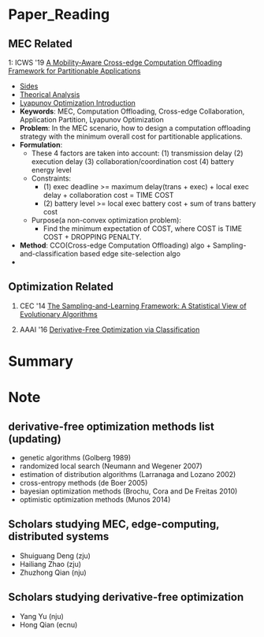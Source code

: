 # Paper_Reading
## MEC Related
1: ICWS '19 [A Mobility-Aware Cross-edge Computation Offloading Framework
for Partitionable Applications](https://www.researchgate.net/profile/Hailiang-Zhao-4/publication/335464610_A_Mobility-Aware_Cross-Edge_Computation_Offloading_Framework_for_Partitionable_Applications/links/5d7b8a024585155f1e3f2bca/A-Mobility-Aware-Cross-Edge-Computation-Offloading-Framework-for-Partitionable-Applications.pdf)
  - [Sides](http://hliangzhao.me/slides/cross_edge.pdf)
  - [Theorical Analysis](http://hliangzhao.me/papers/Theoretical_analysis.pdf)
  - [Lyapunov Optimization Introduction](http://hliangzhao.me/math/Lyapunov_optimization.pdf)
  - **Keywords**: MEC, Computation Offloading, Cross-edge Collaboration, Application Partition, Lyapunov Optimization
  - **Problem**: In the MEC scenario, how to design a computation offloading strategy with the minimum overall cost for partitionable applications.
  - **Formulation**: 
    - These 4 factors are taken into account: (1) transmission delay (2) execution delay (3) collaboration/coordination cost (4) battery energy level
    - Constraints:
      - (1) exec deadline >= maximum delay(trans + exec) + local exec delay + collaboration cost = TIME COST
      - (2) battery level >= local exec battery cost + sum of trans battery cost
    - Purpose(a non-convex optimization problem):
      - Find the minimum expectation of COST, where COST is TIME COST + DROPPING PENALTY.
  - **Method**: CCO(Cross-edge Computation Offloading) algo + Sampling-and-classification based edge site-selection algo
  - 

## Optimization Related
1. CEC '14 [The Sampling-and-Learning Framework: A Statistical View of Evolutionary Algorithms](https://www.researchgate.net/publication/259893738_The_Sampling-and-Learning_Framework_A_Statistical_View_of_Evolutionary_Algorithms#fullTextFileContent)

2. AAAI '16 [Derivative-Free Optimization via Classification](https://www.researchgate.net/publication/303487232_Derivative-Free_Optimization_via_Classification)




# Summary



# Note

## derivative-free optimization methods list (updating)
  - genetic algorithms (Golberg 1989)
  - randomized local search (Neumann and Wegener 2007)
  - estimation of distribution algorithms (Larranaga and Lozano 2002)
  - cross-entropy methods (de Boer 2005)
  - bayesian optimization methods (Brochu, Cora and De Freitas 2010)
  - optimistic optimization methods (Munos 2014)

## Scholars studying MEC, edge-computing, distributed systems
  - Shuiguang Deng (zju)
  - Hailiang Zhao (zju)
  - Zhuzhong Qian (nju)

## Scholars studying derivative-free optimization
  - Yang Yu (nju)
  - Hong Qian (ecnu)

